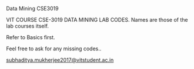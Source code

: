 Data Mining CSE3019 

VIT COURSE CSE-3019 DATA MINING LAB CODES.
Names are those of the lab courses itself.

Refer to Basics first.

Feel free to ask for any missing codes..

subhaditya.mukherjee2017@vitstudent.ac.in